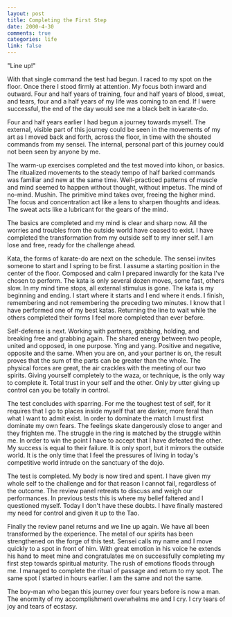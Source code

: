 ```yaml
--- 
layout: post
title: Completing the First Step
date: 2000-4-30
comments: true
categories: life
link: false
---
```

"Line up!"

With that single command the test had begun. I raced to my spot on the floor. Once there I stood firmly at          attention. My focus both inward and outward. Four and half years of training, four and half years of blood,          sweat, and tears, four and a half years of my life was coming to an end. If I were successful, the end of the          day would see me a black belt in karate-do.

Four and half years earlier I had begun a journey towards myself. The external, visible part of this journey          could be seen in the movements of my art as I moved back and forth, across the floor, in time with the shouted          commands from my sensei. The internal, personal part of this journey could not been seen by anyone by me.

The warm-up exercises completed and the test moved into kihon, or basics. The ritualized movements to the          steady tempo of half barked commands was familiar and new at the same time. Well-practiced patterns of muscle          and mind seemed to happen without thought, without impetus. The mind of no-mind. Mushin. The primitive mind          takes over, freeing the higher mind. The focus and concentration act like a lens to sharpen thoughts and ideas.          The sweat acts like a lubricant for the gears of the mind.

The basics are completed and my mind is clear and sharp now. All the worries and troubles from the outside          world have ceased to exist. I have completed the transformation from my outside self to my inner self. I am          lose and free, ready for the challenge ahead.

Kata, the forms of karate-do are next on the schedule. The sensei invites someone to start and I spring to          be first. I assume a starting position in the center of the floor. Composed and calm I prepared inwardly for          the kata I've chosen to perform. The kata is only several dozen moves, some fast, others slow. In my mind time          stops, all external stimulus is gone. The kata is my beginning and ending. I start where it starts and I end          where it ends. I finish, remembering and not remembering the preceding two minutes. I know that I have performed          one of my best katas. Returning the line to wait while the others completed their forms I feel more completed          than ever before.

Self-defense is next. Working with partners, grabbing, holding, and breaking free and grabbing again. The shared          energy between two people, united and opposed, in one purpose. Ying and yang. Positive and negative, opposite          and the same. When you are on, and your partner is on, the result proves that the sum of the parts can be greater          than the whole. The physical forces are great, the air crackles with the meeting of our two spirits. Giving          yourself completely to the waza, or technique, is the only way to complete it. Total trust in your self and the other. Only by utter giving up control can you be totally in control.

The test concludes with sparring. For me the toughest test of self, for it requires that I go to places inside          myself that are darker, more feral than what I want to admit exist. In order to dominate the match I must first          dominate my own fears. The feelings skate dangerously close to anger and they frighten me. The struggle in the          ring is matched by the struggle within me. In order to win the point I have to accept that I have defeated the          other. My success is equal to their failure. It is only sport, but it mirrors the outside world. It is the only          time that I feel the pressures of living in today's competitive world intrude on the sanctuary of the dojo.

The test is completed. My body is now tired and spent. I have given my whole self to the challenge and for that          reason I cannot fail, regardless of the outcome. The review panel retreats to discuss and weigh our performances.          In previous tests this is where my belief faltered and I questioned myself. Today I don't have these doubts. I          have finally mastered my need for control and given it up to the Tao.

Finally the review panel returns and we line up again. We have all been transformed by the experience. The          metal of our spirits has been strengthened on the forge of this test. Sensei calls my name and I move quickly          to a spot in front of him. With great emotion in his voice he extends his hand to meet mine and congratulates          me on successfully completing my first step towards spiritual maturity. The rush of emotions floods through me.          I managed to complete the ritual of passage and return to my spot. The same spot I started in hours earlier. I          am the same and not the same.

The boy-man who began this journey over four years before is now a man. The enormity of my accomplishment          overwhelms me and I cry. I cry tears of joy and tears of ecstasy.
